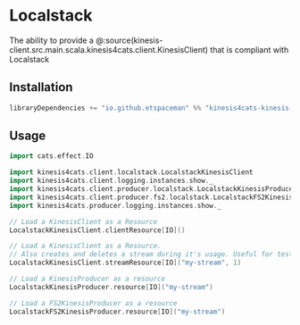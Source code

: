 # Localstack

The ability to provide a @:source(kinesis-client.src.main.scala.kinesis4cats.client.KinesisClient) that is compliant with Localstack

## Installation

```scala
libraryDependencies += "io.github.etspaceman" %% "kinesis4cats-kinesis-client-localstack" % "@VERSION@"
```

## Usage

```scala mdoc:compile-only
import cats.effect.IO

import kinesis4cats.client.localstack.LocalstackKinesisClient
import kinesis4cats.client.logging.instances.show._
import kinesis4cats.client.producer.localstack.LocalstackKinesisProducer
import kinesis4cats.client.producer.fs2.localstack.LocalstackFS2KinesisProducer
import kinesis4cats.producer.logging.instances.show._

// Load a KinesisClient as a Resource
LocalstackKinesisClient.clientResource[IO]()

// Load a KinesisClient as a Resource.
// Also creates and deletes a stream during it's usage. Useful for tests.
LocalstackKinesisClient.streamResource[IO]("my-stream", 1)

// Load a KinesisProducer as a resource
LocalstackKinesisProducer.resource[IO]("my-stream")

// Load a FS2KinesisProducer as a resource
LocalstackFS2KinesisProducer.resource[IO]("my-stream")
```

